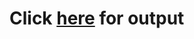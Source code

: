 # Click [here](https://abhinayapb.github.io/Coursera-HTML-CSS-and-JavaScript-for-Web-Developers/module2/index.html) for output
